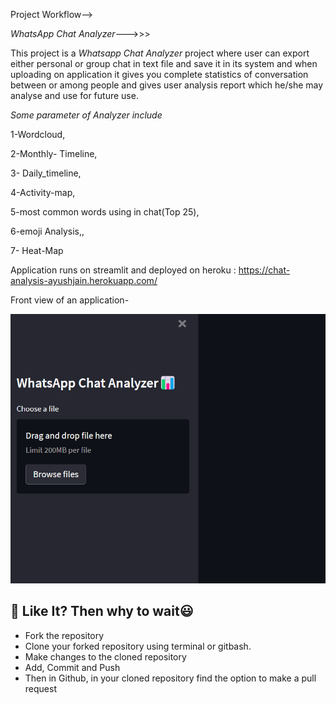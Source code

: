 Project Workflow-->

*WhatsApp Chat Analyzer*--->>>

This project is a  *Whatsapp Chat Analyzer* project where user can export either personal or group chat in text file and save it in its system and when uploading on application it gives you complete statistics of conversation between or among people and gives user analysis report which he/she may analyse and use for future use.

*Some parameter of Analyzer include*


1-Wordcloud,


2-Monthly- Timeline,


3- Daily_timeline,


4-Activity-map,


5-most common words using in chat(Top 25),


6-emoji Analysis,,


7- Heat-Map

Application runs on streamlit and deployed on heroku :
https://chat-analysis-ayushjain.herokuapp.com/


Front view of an application-

![img.png](img.png)


## 🧮 Like It? Then why to wait😃
- Fork the repository
- Clone your forked repository using terminal or gitbash.
- Make changes to the cloned repository
- Add, Commit and Push
- Then in Github, in your cloned repository find the option to make a pull request
